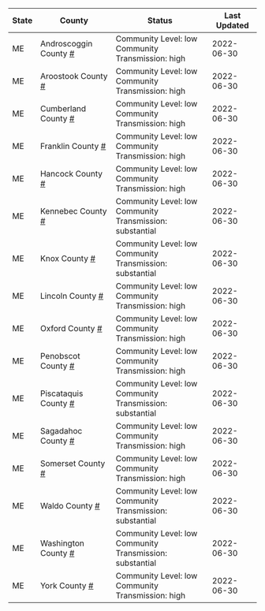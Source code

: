 State | County | Status | Last Updated
--- | --- | --- | --- 
ME | Androscoggin County <a href="#androscoggin_county">#</a> | <a name="androscoggin_county"></a>Community Level: low<br/>Community Transmission: high | 2022-06-30
ME | Aroostook County <a href="#aroostook_county">#</a> | <a name="aroostook_county"></a>Community Level: low<br/>Community Transmission: high | 2022-06-30
ME | Cumberland County <a href="#cumberland_county">#</a> | <a name="cumberland_county"></a>Community Level: low<br/>Community Transmission: high | 2022-06-30
ME | Franklin County <a href="#franklin_county">#</a> | <a name="franklin_county"></a>Community Level: low<br/>Community Transmission: high | 2022-06-30
ME | Hancock County <a href="#hancock_county">#</a> | <a name="hancock_county"></a>Community Level: low<br/>Community Transmission: high | 2022-06-30
ME | Kennebec County <a href="#kennebec_county">#</a> | <a name="kennebec_county"></a>Community Level: low<br/>Community Transmission: substantial | 2022-06-30
ME | Knox County <a href="#knox_county">#</a> | <a name="knox_county"></a>Community Level: low<br/>Community Transmission: substantial | 2022-06-30
ME | Lincoln County <a href="#lincoln_county">#</a> | <a name="lincoln_county"></a>Community Level: low<br/>Community Transmission: high | 2022-06-30
ME | Oxford County <a href="#oxford_county">#</a> | <a name="oxford_county"></a>Community Level: low<br/>Community Transmission: high | 2022-06-30
ME | Penobscot County <a href="#penobscot_county">#</a> | <a name="penobscot_county"></a>Community Level: low<br/>Community Transmission: high | 2022-06-30
ME | Piscataquis County <a href="#piscataquis_county">#</a> | <a name="piscataquis_county"></a>Community Level: low<br/>Community Transmission: substantial | 2022-06-30
ME | Sagadahoc County <a href="#sagadahoc_county">#</a> | <a name="sagadahoc_county"></a>Community Level: low<br/>Community Transmission: high | 2022-06-30
ME | Somerset County <a href="#somerset_county">#</a> | <a name="somerset_county"></a>Community Level: low<br/>Community Transmission: high | 2022-06-30
ME | Waldo County <a href="#waldo_county">#</a> | <a name="waldo_county"></a>Community Level: low<br/>Community Transmission: substantial | 2022-06-30
ME | Washington County <a href="#washington_county">#</a> | <a name="washington_county"></a>Community Level: low<br/>Community Transmission: substantial | 2022-06-30
ME | York County <a href="#york_county">#</a> | <a name="york_county"></a>Community Level: low<br/>Community Transmission: high | 2022-06-30
